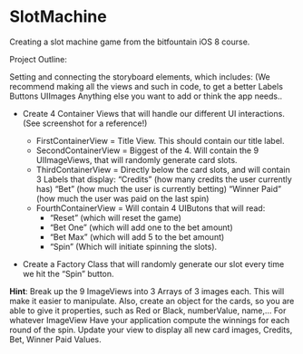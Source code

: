 # SlotMachine

Creating a slot machine game from the bitfountain iOS 8 course.

Project Outline:

Setting and connecting the storyboard elements, which includes: (We recommend making all the views and such in code, to get a better Labels Buttons UIImages Anything else you want to add or think the app needs..

* Create 4 Container Views that will handle our different UI interactions. (See screenshot for a reference!)
    * FirstContainerView = Title View. This should contain our title label.
    * SecondContainerView = Biggest of the 4. Will contain the 9 UIImageViews, that will randomly generate card slots.
    * ThirdContainerView = Directly below the card slots, and will contain 3 Labels that display: “Credits” (how many credits         the     user currently has) “Bet” (how much the user is currently betting) “Winner Paid” (how much the user was paid on       the last        spin)
    * FourthContainerView = Will contain 4 UIButons that will read:
      * “Reset” (which will reset the game)
      * “Bet One” (which will add one to the bet amount)
      * “Bet Max” (which will add 5 to the bet amount)
      * “Spin” (Which will initiate spinning the slots).

* Create a Factory Class that will randomly generate our slot every time we hit the “Spin” button.

**Hint**: Break up the 9 ImageViews into 3 Arrays of 3 images each. This will make it easier to manipulate. Also, create an object for the cards, so you are able to give it properties, such as Red or Black, numberValue, name,…
For whatever ImageView
Have your application compute the winnings for each round of the spin.
Update your view to display all new card images, Credits, Bet, Winner Paid Values.
